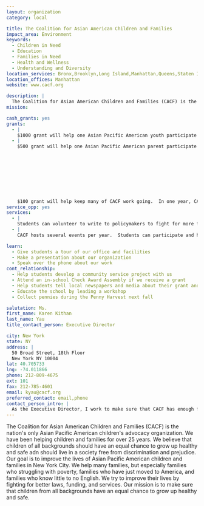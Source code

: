 ```yaml
---
layout: organization
category: local

title: The Coalition for Asian American Children and Families
impact_area: Environment
keywords: 
  - Children in Need
  - Education
  - Families in Need
  - Health and Wellness
  - Understanding and Diversity
location_services: Bronx,Brooklyn,Long Island,Manhattan,Queens,Staten Island
location_offices: Manhattan
website: www.cacf.org

description: |
  The Coalition for Asian American Children and Families (CACF) is the nation's only Asian Pacific American children's advocacy organization.  We have been helping children and families for over 25 years.  We believe that children of all backgrounds should have an equal chance to grow up healthy and safe adn should live in a society free from discrimination and prejudice.  Our goal is to improve the lives of Asian Pacific American children and families in New York City.  We help many families, but especially families who struggling with poverty, families who have just moved to America, and families who know little to no English.  We try to improve their lives by fighting for better laws, funding, and services.  Our mission is to make sure that children from all backgrounds have an equal chance to grow up healthy and safe.
mission: 

cash_grants: yes
grants: 
  - |
    $1000 grant will help one Asian Pacific American youth participate in our leadership program, ASAP (which stands for Asian Pacific American Student Advocacy Project).  ASAP students meet once a week with CACF staff and we talk about ways to improve the community in New York City.  Past topics from the meetings include education, discrimination, and cultural barriers.   This grant would be used for orientation fees, meeting space, food, field trips, and student stipends for youth who participate in ASAP.
  - |
    $500 grant will help one Asian Pacific American parent participate in our leadership program, POWER (which stands for Parents Organized to Work for Equal Rights).  Similar to our youth leadership program, POWER meets with staff on a regular basis to talk about ways in improving the Asian Pacific American community in New York City.  However POWER is a two year program and meetings are held once per month.  POWER parents are given $500 stipends at the end of the program, which is often used for childcare, food, and transportation to and from the meetings.

    

    

    

    

    $100 grant will help keep many of CACF work going.  In one year, CACF hosts several events to help raise money and bring awareness for our cause.  This grant will be used for supplies, materials, and equipment needed for our office, our events, and our programs.  Your help is very important to us!
service_opp: yes
services: 
  - |
    Students can volunteer to write to policymakers to fight for more funding and services for the Asian Pacific American community in New York City.  These letters are important to help raise awareness for the needs of the people.  
  - |
    CACF hosts several events per year.  Students can participate and help organize one event by assisting in arts and crafts projects, performances, or other artistic outlets.

learn: 
  - Give students a tour of our office and facilities
  - Make a presentation about our organization
  - Speak over the phone about our work
cont_relationship: 
  - Help students develop a community service project with us
  - Attend an in-school Check Award Assembly if we receive a grant
  - Help students tell local newspapers and media about their grant and/or project with us
  - Educate the school by leading a workshop
  - Collect pennies during the Penny Harvest next fall

salutation: Ms.
first_name: Karen Kithan
last_name: Yau
title_contact_person: Executive Director

city: New York
state: NY
address: |
  50 Broad Street, 18th Floor  
  New York NY 10004
lat: 40.705733
lng: -74.011866
phone: 212-809-4675
ext: 101
fax: 212-785-4601
email: kyau@cacf.org
preferred_contact: email,phone
contact_person_intro: |
  As the Executive Director, I work to make sure that CACF has enough funds to continue doing great things for children and families in need.  I also plan events and communicate with the community.  The fun part in my job is working with people who care about our cause!  With your help, CACF can make a bigger difference for children in New York City.
---
```

The Coalition for Asian American Children and Families (CACF) is the nation's only Asian Pacific American children's advocacy organization.  We have been helping children and families for over 25 years.  We believe that children of all backgrounds should have an equal chance to grow up healthy and safe adn should live in a society free from discrimination and prejudice.  Our goal is to improve the lives of Asian Pacific American children and families in New York City.  We help many families, but especially families who struggling with poverty, families who have just moved to America, and families who know little to no English.  We try to improve their lives by fighting for better laws, funding, and services.  Our mission is to make sure that children from all backgrounds have an equal chance to grow up healthy and safe.